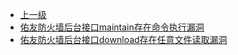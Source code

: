 * [上一级](docs/wy876_poc/)
* [佑友防火墙后台接口maintain存在命令执行漏洞](docs/wy876_poc/%E4%BD%91%E5%8F%8B%E9%98%B2%E7%81%AB%E5%A2%99/%E4%BD%91%E5%8F%8B%E9%98%B2%E7%81%AB%E5%A2%99%E5%90%8E%E5%8F%B0%E6%8E%A5%E5%8F%A3maintain%E5%AD%98%E5%9C%A8%E5%91%BD%E4%BB%A4%E6%89%A7%E8%A1%8C%E6%BC%8F%E6%B4%9E.md)
* [佑友防火墙后台接口download存在任意文件读取漏洞](docs/wy876_poc/%E4%BD%91%E5%8F%8B%E9%98%B2%E7%81%AB%E5%A2%99/%E4%BD%91%E5%8F%8B%E9%98%B2%E7%81%AB%E5%A2%99%E5%90%8E%E5%8F%B0%E6%8E%A5%E5%8F%A3download%E5%AD%98%E5%9C%A8%E4%BB%BB%E6%84%8F%E6%96%87%E4%BB%B6%E8%AF%BB%E5%8F%96%E6%BC%8F%E6%B4%9E.md)
